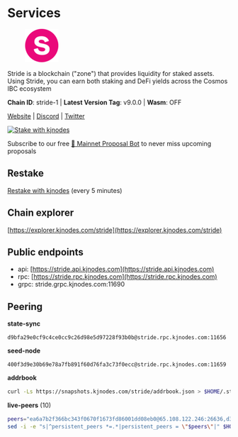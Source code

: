 # Services

<figure><img src="https://raw.githubusercontent.com/kj89/cosmos-images/main/logos/stride.png" alt=""><figcaption></figcaption></figure>

Stride is a blockchain ("zone") that provides liquidity for staked assets.  Using Stride, you can earn both staking and DeFi yields across the Cosmos IBC ecosystem

**Chain ID**: stride-1 | **Latest Version Tag**: v9.0.0 | **Wasm**: OFF

[Website](https://stride.zone) | [Discord](https://discord.gg/mzQZ8dAE7u) | [Twitter](https://twitter.com/stride_zone)

[![Stake with kjnodes](https://i.ibb.co/cr44Q8j/button-stake-with-kjnodes.png)](https://restake.app/stride/stridevaloper1j8gkhtllnp252l6g6zwzea30e7pvzqttr9768n)

Subscribe to our free [🤖 Mainnet Proposal Bot](https://t.me/kjnodes_proposal_bot) to never miss upcoming proposals

## Restake

[Restake with kjnodes](https://restake.app/stride/stridevaloper1j8gkhtllnp252l6g6zwzea30e7pvzqttr9768n) (every 5 minutes)
## Chain explorer
[https://explorer.kjnodes.com/stride](https://explorer.kjnodes.com/stride)

## Public endpoints

* api: [https://stride.api.kjnodes.com](https://stride.api.kjnodes.com)
* rpc: [https://stride.rpc.kjnodes.com](https://stride.rpc.kjnodes.com)
* grpc: stride.grpc.kjnodes.com:11690

## Peering

**state-sync**

```text
d9bfa29e0cf9c4ce0cc9c26d98e5d97228f93b0b@stride.rpc.kjnodes.com:11656
```

**seed-node**

```text
400f3d9e30b69e78a7fb891f60d76fa3c73f0ecc@stride.rpc.kjnodes.com:11659
```

**addrbook**
```bash
curl -Ls https://snapshots.kjnodes.com/stride/addrbook.json > $HOME/.stride/config/addrbook.json
```

**live-peers** (10)
```bash
peers="ea6a7b2f366bc343f0670f1673fd86001dd08eb0@65.108.122.246:26636,d36ac7580cc8907a00b0add8c3b047caea6df4ed@107.155.67.202:26636,d9bfa29e0cf9c4ce0cc9c26d98e5d97228f93b0b@65.109.88.38:11656,be546a9a1b8b664a32ad5f45fa1d4087b44e0f83@135.181.214.120:26656,44e797771bff124693e63a8ec331d42873cf2ae2@95.217.202.49:35656,04b797b5a56fb939a97a3c7d9c3230d09b85e8d7@93.189.30.118:26656,c938bcc723f004798750c3c533e8a6735f6d8363@38.146.3.122:12256,166da4de977381ea8853986be11dbb470d9dc2ba@149.202.72.186:26639,fb8505c994cb90927c766e3c3d2db38044a596bc@139.59.31.201:26656,6831d67983cf5ebcb44da01737ccd6ccbd15c08e@193.70.47.90:12256"
sed -i -e "s|^persistent_peers *=.*|persistent_peers = \"$peers\"|" $HOME/.stride/config/config.toml
```
